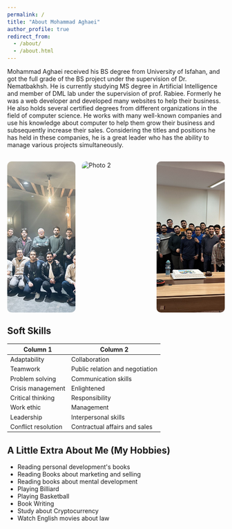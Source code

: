 ```yaml
---
permalink: /
title: "About Mohammad Aghaei"
author_profile: true
redirect_from: 
  - /about/
  - /about.html
---
```


Mohammad Aghaei received his BS degree from University of Isfahan, and got the full grade of the BS project under the supervision of Dr. Nematbakhsh. He is currently studying MS degree in Artificial Intelligence and member of DML lab under the supervision of prof. Rabiee. Formerly he was a web developer and developed many websites to help their business. He also holds several certified degrees from different organizations in the field of computer science. He works with many well-known companies and use his knowledge about computer to help them grow their business and subsequently increase their sales. Considering the titles and positions he has held in these companies, he is a great leader who has the ability to manage various projects simultaneously.

<div style="display: flex; justify-content: center; gap: 15px; margin: 30px 0;">
  <img src="/images/portfolio/IMG_2174.jpg" alt="Photo 1" style="width: calc(33.333% - 10px); height: 350px; object-fit: cover; border-radius: 10px; cursor: pointer;" onclick="openModal('/images/portfolio/IMG_2174.jpg')">
  <img src="/images/portfolio/IMG_3165.JPG" alt="Photo 2" style="width: calc(33.333% - 10px); height: 350px; object-fit: cover; border-radius: 10px; cursor: pointer;" onclick="openModal('/images/portfolio/IMG_3165.JPG')">
  <img src="/images/portfolio/IMG_3590.JPG" alt="Photo 3" style="width: calc(33.333% - 10px); height: 350px; object-fit: cover; border-radius: 10px; cursor: pointer;" onclick="openModal('/images/portfolio/IMG_3590.JPG')">
</div>

<!-- Modal -->
<div id="imageModal" style="display: none; position: fixed; z-index: 1000; left: 0; top: 0; width: 100%; height: 100%; background-color: rgba(0,0,0,0.8); justify-content: center; align-items: center;">
  <div style="position: relative; background: white; border-radius: 10px; padding: 15px; max-width: 60%; max-height: 70%; box-shadow: 0 5px 25px rgba(0,0,0,0.3);">
    <span style="position: absolute; top: 8px; right: 12px; color: #333; font-size: 24px; font-weight: bold; cursor: pointer; z-index: 1001; background: white; width: 35px; height: 35px; border-radius: 50%; display: flex; justify-content: center; align-items: center; box-shadow: 0 2px 8px rgba(0,0,0,0.2);" onclick="closeModal()">&times;</span>
    <img id="modalImage" style="max-width: 1000px; max-height: 500px; object-fit: contain; border-radius: 8px; display: block;">
  </div>
</div>

<script>
function openModal(src) {
  document.getElementById('modalImage').src = src;
  document.getElementById('imageModal').style.display = 'flex';
  document.body.style.overflow = 'hidden';
}

function closeModal() {
  document.getElementById('imageModal').style.display = 'none';
  document.body.style.overflow = 'auto';
}

// Close modal when clicking outside the image
document.getElementById('imageModal').addEventListener('click', function(e) {
  if (e.target === this) {
    closeModal();
  }
});

// Close modal with Escape key
document.addEventListener('keydown', function(e) {
  if (e.key === 'Escape') {
    closeModal();
  }
});
</script>

<style>
#imageModal {
  transition: opacity 0.3s ease;
}

img[onclick]:hover {
  opacity: 0.8;
  transition: opacity 0.3s ease;
}
</style>

## Soft Skills

| Column 1 | Column 2 |
|----------|----------|
| Adaptability | Collaboration |
| Teamwork | Public relation and negotiation |
| Problem solving | Communication skills |
| Crisis management | Enlightened |
| Critical thinking | Responsibility |
| Work ethic | Management |
| Leadership | Interpersonal skills |
| Conflict resolution | Contractual affairs and sales |

## A Little Extra About Me (My Hobbies)

- Reading personal development's books
- Reading Books about marketing and selling
- Reading books about mental development
- Playing Billiard
- Playing Basketball
- Book Writing
- Study about Cryptocurrency
- Watch English movies about law